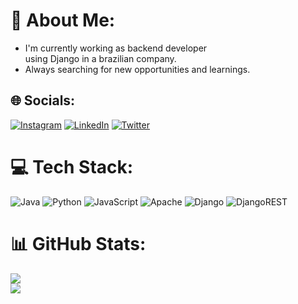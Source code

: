 # 💫 About Me:
- I'm currently working as backend developer <br>using Django in a brazilian company.
- Always searching for new opportunities and learnings.<br>


## 🌐 Socials:
[![Instagram](https://img.shields.io/badge/Instagram-%23E4405F.svg?logo=Instagram&logoColor=white)](https://instagram.com/pedrob_gs) [![LinkedIn](https://img.shields.io/badge/LinkedIn-%230077B5.svg?logo=linkedin&logoColor=white)](https://linkedin.com/in/pedro-cunha-nev) [![Twitter](https://img.shields.io/badge/Twitter-%231DA1F2.svg?logo=Twitter&logoColor=white)](https://twitter.com/nevidomyyb) 

# 💻 Tech Stack:
![Java](https://img.shields.io/badge/java-%23ED8B00.svg?style=for-the-badge&logo=java&logoColor=white) ![Python](https://img.shields.io/badge/python-3670A0?style=for-the-badge&logo=python&logoColor=ffdd54) ![JavaScript](https://img.shields.io/badge/javascript-%23323330.svg?style=for-the-badge&logo=javascript&logoColor=%23F7DF1E) ![Apache](https://img.shields.io/badge/apache-%23D42029.svg?style=for-the-badge&logo=apache&logoColor=white) ![Django](https://img.shields.io/badge/django-%23092E20.svg?style=for-the-badge&logo=django&logoColor=white) ![DjangoREST](https://img.shields.io/badge/DJANGO-REST-ff1709?style=for-the-badge&logo=django&logoColor=white&color=ff1709&labelColor=gray)
# 📊 GitHub Stats:
![](https://github-readme-streak-stats.herokuapp.com/?user=nevidomyyb&theme=nord&hide_border=false)<br/>
![](https://github-readme-stats.vercel.app/api/top-langs/?username=nevidomyyb&theme=nord&hide_border=false&include_all_commits=true&count_private=true&layout=compact)

<!-- Proudly created with GPRM ( https://gprm.itsvg.in ) -->
